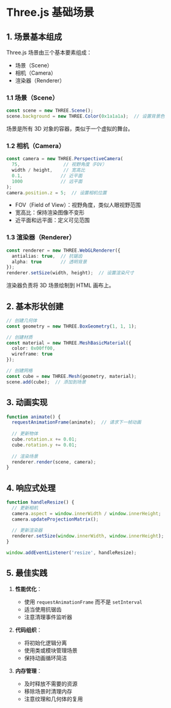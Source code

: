 # Three.js 基础场景

## 1. 场景基本组成

Three.js 场景由三个基本要素组成：
- 场景（Scene）
- 相机（Camera）
- 渲染器（Renderer）

### 1.1 场景（Scene）
```typescript
const scene = new THREE.Scene();
scene.background = new THREE.Color(0x1a1a1a);  // 设置背景色
```
场景是所有 3D 对象的容器，类似于一个虚拟的舞台。

### 1.2 相机（Camera）
```typescript
const camera = new THREE.PerspectiveCamera(
  75,                // 视野角度（FOV）
  width / height,    // 宽高比
  0.1,              // 近平面
  1000              // 远平面
);
camera.position.z = 5;  // 设置相机位置
```
- FOV（Field of View）：视野角度，类似人眼视野范围
- 宽高比：保持渲染图像不变形
- 近平面和远平面：定义可见范围

### 1.3 渲染器（Renderer）
```typescript
const renderer = new THREE.WebGLRenderer({
  antialias: true,  // 抗锯齿
  alpha: true       // 透明背景
});
renderer.setSize(width, height);  // 设置渲染尺寸
```
渲染器负责将 3D 场景绘制到 HTML 画布上。

## 2. 基本形状创建

```typescript
// 创建几何体
const geometry = new THREE.BoxGeometry(1, 1, 1);

// 创建材质
const material = new THREE.MeshBasicMaterial({
  color: 0x00ff00,
  wireframe: true
});

// 创建网格
const cube = new THREE.Mesh(geometry, material);
scene.add(cube);  // 添加到场景
```

## 3. 动画实现

```typescript
function animate() {
  requestAnimationFrame(animate);  // 请求下一帧动画
  
  // 更新物体
  cube.rotation.x += 0.01;
  cube.rotation.y += 0.01;
  
  // 渲染场景
  renderer.render(scene, camera);
}
```

## 4. 响应式处理

```typescript
function handleResize() {
  // 更新相机
  camera.aspect = window.innerWidth / window.innerHeight;
  camera.updateProjectionMatrix();
  
  // 更新渲染器
  renderer.setSize(window.innerWidth, window.innerHeight);
}

window.addEventListener('resize', handleResize);
```

## 5. 最佳实践

1. **性能优化**：
   - 使用 `requestAnimationFrame` 而不是 `setInterval`
   - 适当使用抗锯齿
   - 注意清理事件监听器

2. **代码组织**：
   - 将初始化逻辑分离
   - 使用类或模块管理场景
   - 保持动画循环简洁

3. **内存管理**：
   - 及时释放不需要的资源
   - 移除场景时清理内存
   - 注意纹理和几何体的复用
``` 